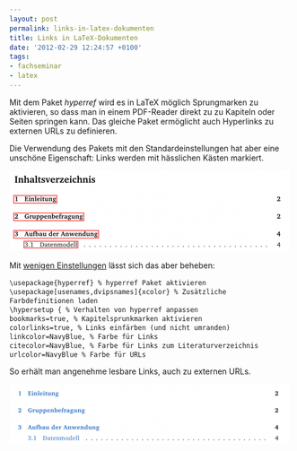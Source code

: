```yaml
---
layout: post
permalink: links-in-latex-dokumenten
title: Links in LaTeX-Dokumenten
date: '2012-02-29 12:24:57 +0100'
tags:
- fachseminar
- latex
---
```

<p>Mit dem Paket <em>hyperref</em> wird es in LaTeX möglich Sprungmarken zu aktivieren, so dass man in einem PDF-Reader direkt zu zu Kapiteln oder Seiten springen kann. Das gleiche Paket ermöglicht auch Hyperlinks zu externen URLs zu definieren.</p>
<p>Die Verwendung des Pakets mit den Standardeinstellungen hat aber eine unschöne Eigenschaft: Links werden mit hässlichen Kästen markiert.</p>
<p><img class="alignnone size-medium wp-image-975" src="/uploads/2012/02/hyperref-defaults-500x144.png" alt="LaTeX Paket hyperref mit Standardeinstellungen" width="500" height="144" /></p>
<p>Mit <a href="http://www.tug.org/applications/hyperref/manual.html#x1-120003.8">wenigen Einstellungen</a> lässt sich das aber beheben:</p>

    \usepackage{hyperref} % hyperref Paket aktivieren
    \usepackage[usenames,dvipsnames]{xcolor} % Zusätzliche Farbdefinitionen laden
    \hypersetup { % Verhalten von hyperref anpassen
    bookmarks=true, % Kapitelsprunkmarken aktivieren
    colorlinks=true, % Links einfärben (und nicht umranden)
    linkcolor=NavyBlue, % Farbe für Links
    citecolor=NavyBlue, % Farbe für Links zum Literaturverzeichnis
    urlcolor=NavyBlue % Farbe für URLs

<p>So erhält man angenehme lesbare Links, auch zu externen URLs.</p>
<p><img src="/uploads/2012/02/hyperref-nice-500x107.png" alt="LaTeX Paket hyperref mit angepassten Einstellungen" title="hyperref-nice" width="500" height="107" class="alignnone size-medium wp-image-980" /></p>
